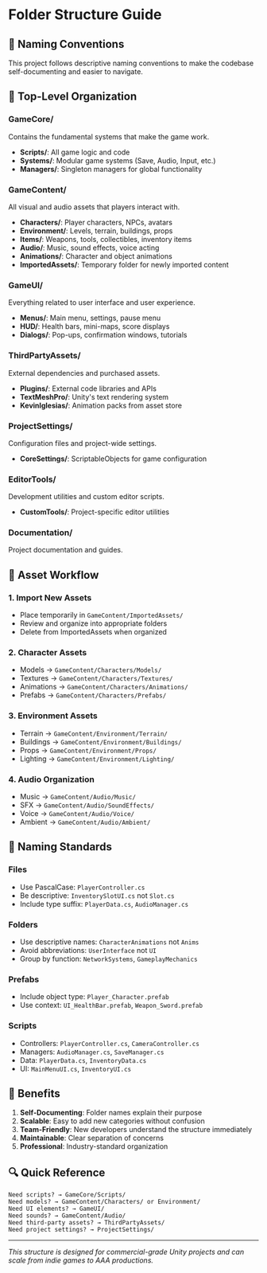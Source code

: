 # Folder Structure Guide

## 🎯 Naming Conventions

This project follows descriptive naming conventions to make the codebase self-documenting and easier to navigate.

## 📁 Top-Level Organization

### **GameCore/**
Contains the fundamental systems that make the game work.
- **Scripts/**: All game logic and code
- **Systems/**: Modular game systems (Save, Audio, Input, etc.)
- **Managers/**: Singleton managers for global functionality

### **GameContent/**
All visual and audio assets that players interact with.
- **Characters/**: Player characters, NPCs, avatars
- **Environment/**: Levels, terrain, buildings, props
- **Items/**: Weapons, tools, collectibles, inventory items
- **Audio/**: Music, sound effects, voice acting
- **Animations/**: Character and object animations
- **ImportedAssets/**: Temporary folder for newly imported content

### **GameUI/**
Everything related to user interface and user experience.
- **Menus/**: Main menu, settings, pause menu
- **HUD/**: Health bars, mini-maps, score displays
- **Dialogs/**: Pop-ups, confirmation windows, tutorials

### **ThirdPartyAssets/**
External dependencies and purchased assets.
- **Plugins/**: External code libraries and APIs
- **TextMeshPro/**: Unity's text rendering system
- **KevinIglesias/**: Animation packs from asset store

### **ProjectSettings/**
Configuration files and project-wide settings.
- **CoreSettings/**: ScriptableObjects for game configuration

### **EditorTools/**
Development utilities and custom editor scripts.
- **CustomTools/**: Project-specific editor utilities

### **Documentation/**
Project documentation and guides.

## 🔄 Asset Workflow

### 1. **Import New Assets**
- Place temporarily in `GameContent/ImportedAssets/`
- Review and organize into appropriate folders
- Delete from ImportedAssets when organized

### 2. **Character Assets**
- Models → `GameContent/Characters/Models/`
- Textures → `GameContent/Characters/Textures/`
- Animations → `GameContent/Characters/Animations/`
- Prefabs → `GameContent/Characters/Prefabs/`

### 3. **Environment Assets**
- Terrain → `GameContent/Environment/Terrain/`
- Buildings → `GameContent/Environment/Buildings/`
- Props → `GameContent/Environment/Props/`
- Lighting → `GameContent/Environment/Lighting/`

### 4. **Audio Organization**
- Music → `GameContent/Audio/Music/`
- SFX → `GameContent/Audio/SoundEffects/`
- Voice → `GameContent/Audio/Voice/`
- Ambient → `GameContent/Audio/Ambient/`

## 🎨 Naming Standards

### **Files**
- Use PascalCase: `PlayerController.cs`
- Be descriptive: `InventorySlotUI.cs` not `Slot.cs`
- Include type suffix: `PlayerData.cs`, `AudioManager.cs`

### **Folders**
- Use descriptive names: `CharacterAnimations` not `Anims`
- Avoid abbreviations: `UserInterface` not `UI`
- Group by function: `NetworkSystems`, `GameplayMechanics`

### **Prefabs**
- Include object type: `Player_Character.prefab`
- Use context: `UI_HealthBar.prefab`, `Weapon_Sword.prefab`

### **Scripts**
- Controllers: `PlayerController.cs`, `CameraController.cs`
- Managers: `AudioManager.cs`, `SaveManager.cs`
- Data: `PlayerData.cs`, `InventoryData.cs`
- UI: `MainMenuUI.cs`, `InventoryUI.cs`

## 🚀 Benefits

1. **Self-Documenting**: Folder names explain their purpose
2. **Scalable**: Easy to add new categories without confusion
3. **Team-Friendly**: New developers understand the structure immediately
4. **Maintainable**: Clear separation of concerns
5. **Professional**: Industry-standard organization

## 🔍 Quick Reference

```
Need scripts? → GameCore/Scripts/
Need models? → GameContent/Characters/ or Environment/
Need UI elements? → GameUI/
Need sounds? → GameContent/Audio/
Need third-party assets? → ThirdPartyAssets/
Need project settings? → ProjectSettings/
```

---

*This structure is designed for commercial-grade Unity projects and can scale from indie games to AAA productions.*